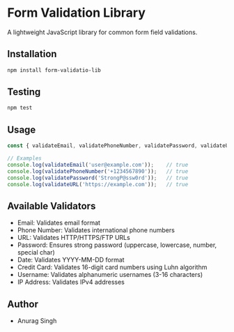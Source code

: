# Form Validation Library

A lightweight JavaScript library for common form field validations.

## Installation

```bash
npm install form-validatio-lib

```

## Testing

```bash
npm test

```

## Usage

```javascript
const { validateEmail, validatePhoneNumber, validatePassword, validateURL} = require('form-validatio-lib');

// Examples
console.log(validateEmail('user@example.com'));    // true
console.log(validatePhoneNumber('+1234567890'));   // true
console.log(validatePassword('StrongP@ssw0rd'));   // true
console.log(validateURL('https://example.com'));   // true
```

## Available Validators
 - Email: Validates email format
 - Phone Number: Validates international phone numbers
 - URL: Validates HTTP/HTTPS/FTP URLs
 - Password: Ensures strong password (uppercase, lowercase, number, special char)
 - Date: Validates YYYY-MM-DD format
 - Credit Card: Validates 16-digit card numbers using Luhn algorithm
 - Username: Validates alphanumeric usernames (3-16 characters)
 - IP Address: Validates IPv4 addresses

## Author
- Anurag Singh 

